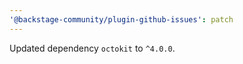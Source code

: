 ```yaml
---
'@backstage-community/plugin-github-issues': patch
---
```


Updated dependency `octokit` to `^4.0.0`.
